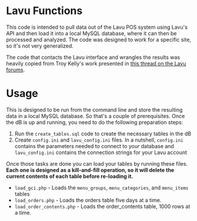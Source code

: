 # Lavu Functions

This code is intended to pull data out of the Lavu POS system using Lavu's API and then load it into a local MySQL database, where it can then be processed and analyzed. The code was designed to work for a specific site, so it's not very generalized.

The code that contacts the Lavu interface and wrangles the results was heavily copied from Troy Kelly's work presented in [this thread on the Lavu forums](http://talk.lavu.com/ipad-pos-topic/cashier-sales-style-report-with-php-393/#comment-1952).

# Usage

This is designed to be run from the command line and store the resulting data in a local MySQL database. So that's a couple of prerequisites. Once the dB is up and running, you need to do the following preparation steps:

1. Run the `create_tables.sql` code to create the necessary tables in the dB
2. Create `config.ini` and `lavu_config.ini` files. In a nutshell, `config.ini` contains the parameters needed to connect to your database and `lavu_config.ini` contains the connection strings for your Lavu account

Once those tasks are done you can load your tables by running these files. **Each one is designed as a kill-and-fill operation, so it will delete the current contents of each table before re-loading it.**

- `load_gci.php` - Loads the `menu_groups`, `menu_categories`, and `menu_items` tables
- `load_orders.php` - Loads the orders table five days at a time.
- `load_order_contents.php` - Loads the order_contents table, 1000 rows at a time.
